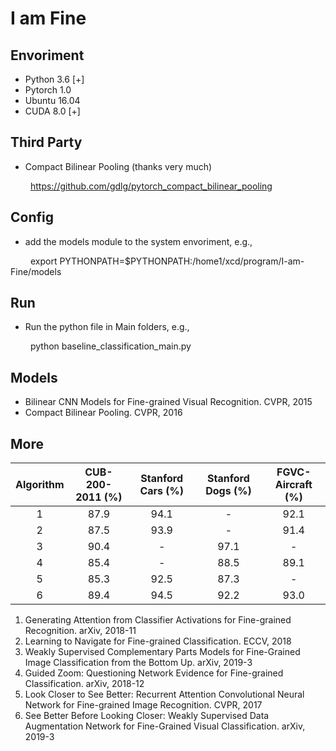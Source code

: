 # I am Fine

## Envoriment
* Python 3.6 [+]
* Pytorch 1.0
* Ubuntu 16.04
* CUDA 8.0 [+]

## Third Party
* Compact Bilinear Pooling (thanks very much)

 &ensp;&ensp;&ensp;&ensp; https://github.com/gdlg/pytorch_compact_bilinear_pooling

## Config
* add the models module to the system envoriment, e.g., 

&ensp;&ensp;&ensp;&ensp; export PYTHONPATH=$PYTHONPATH:/home1/xcd/program/I-am-Fine/models

## Run
* Run the python file in Main folders, e.g., 

&ensp;&ensp;&ensp;&ensp; python baseline_classification_main.py

## Models
* Bilinear CNN Models for Fine-grained Visual Recognition. CVPR, 2015
* Compact Bilinear Pooling. CVPR, 2016

## More
|  Algorithm | CUB-200-2011 (%) | Stanford Cars (%) | Stanford Dogs (%) |  FGVC-Aircraft (%) |
| :------: | :------: | :------: |  :------: | :------: |
| 1 | 87.9 | 94.1 | - | 92.1 |
| 2 | 87.5 | 93.9 | - | 91.4 | 
| 3 | 90.4 |  -  | 97.1 | - | 
| 4 | 85.4 | - | 88.5 |  89.1 |
| 5 | 85.3 | 92.5 | 87.3 | - | 
| 6 | 89.4 | 94.5 | 92.2 | 93.0 |


1. Generating Attention from Classifier Activations for Fine-grained Recognition. arXiv, 2018-11
2. Learning to Navigate for Fine-grained Classification. ECCV, 2018
3. Weakly Supervised Complementary Parts Models for Fine-Grained Image Classification from the Bottom Up. arXiv, 2019-3
4. Guided Zoom: Questioning Network Evidence for Fine-grained Classification. arXiv, 2018-12
5. Look Closer to See Better: Recurrent Attention Convolutional Neural Network for Fine-grained Image Recognition. CVPR, 2017
6. See Better Before Looking Closer: Weakly Supervised Data Augmentation Network for Fine-Grained Visual Classification. arXiv, 2019-3
